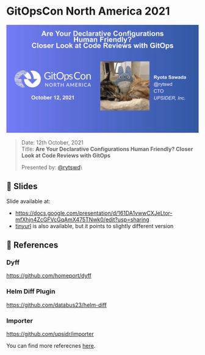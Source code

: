 # GitOpsCon North America 2021

![slide](/slide.png)

> Date: 12th October, 2021\
> Title: **Are Your Declarative Configurations Human Friendly? Closer Look at Code Reviews with GitOps**
>
> Presented by: [@rytswd](https://github.com/rytswd)\

## 📑 Slides

Slide available at:

- https://docs.google.com/presentation/d/161DA1vwwCXJeLtor-mfXhjn4ZcGFVcGqAmX475TNwk0/edit?usp=sharing
- [tinyurl](https://tinyurl.com/gitopscon-na-2021-code-review) is also available, but it points to slightly different version

## 🔎 References

<!-- == imptr: ref / begin from: ./docs/references.md#[main] == -->

### Dyff

https://github.com/homeport/dyff

### Helm Diff Plugin

https://github.com/databus23/helm-diff

### Importer

https://github.com/upsidr/importer

<!-- == imptr: ref / end == -->

You can find more referecnes [here](/docs/references.md).

